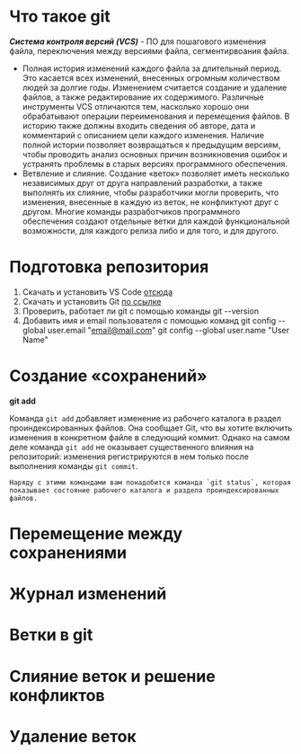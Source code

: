 # Что такое git
___Система контроля версий (VCS)___ - ПО для пошагового изменения файла, переключения между версиями файла, сегментирвоания файла.
* Полная история изменений каждого файла за длительный период. Это касается всех изменений, внесенных огромным количеством людей за долгие годы. Изменением считается создание и удаление файлов, а также редактирование их содержимого. Различные инструменты VCS отличаются тем, насколько хорошо они обрабатывают операции переименования и перемещения файлов. В историю также должны входить сведения об авторе, дата и комментарий с описанием цели каждого изменения. Наличие полной истории позволяет возвращаться к предыдущим версиям, чтобы проводить анализ основных причин возникновения ошибок и устранять проблемы в старых версиях программного обеспечения.
* Ветвление и слияние. Создание «веток» позволяет иметь несколько независимых друг от друга направлений разработки, а также выполнять их слияние, чтобы разработчики могли проверить, что изменения, внесенные в каждую из веток, не конфликтуют друг с другом. Многие команды разработчиков программного обеспечения создают отдельные ветки для каждой функциональной возможности, для каждого релиза либо и для того, и для другого.


# Подготовка репозитория
1.	Скачать и установить VS Code [отсюда](https://code.visualstudio.com/docs/?dv=win)
2.	Скачать и установить Git [по ссылке](https://git-scm.com/download/win)
3.	Проверить, работает ли git  с помощью команды 
git --version
4.	Добавить имя и email пользователя с помощью команд
  git config --global user.email "email@mail.com"
  git config --global user.name "User Name"


# Создание «сохранений»

**git add**

Команда `git add` добавляет изменение из рабочего каталога в раздел проиндексированных файлов. Она сообщает Git, что вы хотите включить изменения в конкретном файле в следующий коммит. Однако на самом деле команда `git add` не оказывает существенного влияния на репозиторий: изменения регистрируются в нем только после выполнения команды `git commit`.

    Наряду с этими командами вам понадобится команда `git status`, которая показывает состояние рабочего каталога и раздела проиндексированных файлов.

# Перемещение между сохранениями
# Журнал изменений
# Ветки в git
# Слияние веток и решение конфликтов
# Удаление веток
